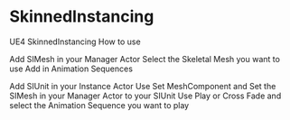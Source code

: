 # SkinnedInstancing
UE4 SkinnedInstancing
How to use

Add SIMesh in your Manager Actor
Select the Skeletal Mesh you want to use
Add in Animation Sequences

Add SIUnit in your Instance Actor
Use Set MeshComponent and Set the SIMesh in your Manager Actor to your SIUnit
Use Play or Cross Fade and select the Animation Sequence you want to play
